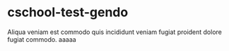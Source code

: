 # cschool-test-gendo

Aliqua veniam est commodo quis incididunt veniam fugiat proident dolore fugiat commodo.
aaaaa 
